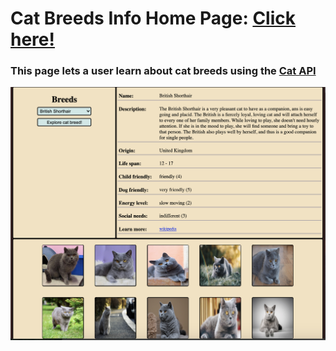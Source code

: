 # Cat Breeds Info Home Page: [Click here!](https://safaladhikari1.github.io/catbreedinfo/)

###   This page lets a user learn about cat breeds using the [Cat API](https://thecatapi.com/)

![Cat Breeds Info Home Page](catBreedInfo.png)